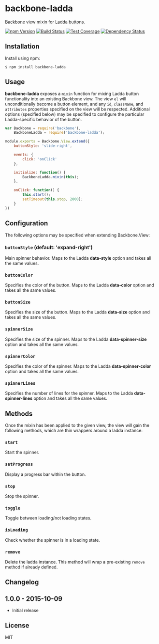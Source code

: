 # backbone-ladda

[Backbone][backbone] view mixin for [Ladda][ladda] buttons.

[![npm Version][npm-badge]][npm]
[![Build Status][build-badge]][build-status]
[![Test Coverage][coverage-badge]][coverage-result]
[![Dependency Status][dep-badge]][dep-status]

## Installation

Install using npm:

    $ npm install backbone-ladda

## Usage

__backbone-ladda__ exposes a `mixin` function for mixing Ladda button
functionality into an existing Backbone view. The view `el` will
unconditionally become a button element, and any `id`, `className`, and
`attributes` properties specified on the view will be respected. Additional
options (specified below) may be specified to configure the particular
Ladda-specific behavior of the button.

```js
var Backbone = require('backbone'),
    BackboneLadda = require('backbone-ladda');

module.exports = Backbone.View.extend({
    buttonStyle: 'slide-right',

    events: {
        click: 'onClick'
    },

    initialize: function() {
        BackboneLadda.mixin(this);
    },

    onClick: function() {
        this.start();
        setTimeout(this.stop, 2000);
    }
})
```

## Configuration

The following options may be specified when extending Backbone.View:

### `buttonStyle` (default: 'expand-right')

Main spinner behavior. Maps to the Ladda __data-style__ option and takes all
the same values.

### `buttonColor`

Specifies the color of the button. Maps to the Ladda __data-color__ option and
takes all the same values.

### `buttonSize`

Specifies the size of the button. Maps to the Ladda __data-size__ option and
takes all the same values.

### `spinnerSize`

Specifies the size of the spinner. Maps to the Ladda __data-spinner-size__
option and takes all the same values.

### `spinnerColor`

Specifies the color of the spinner. Maps to the Ladda __data-spinner-color__
option and takes all the same values.

### `spinnerLines`

Specifies the number of lines for the spinner. Maps to the Ladda
__data-spinner-lines__ option and takes all the same values.

## Methods

Once the mixin has been applied to the given view, the view will gain the
following methods, which are thin wrappers around a ladda instance:

### `start`

Start the spinner.

### `setProgress`

Display a progress bar within the button.

### `stop`

Stop the spinner.

### `toggle`

Toggle between loading/not loading states.

### `isLoading`

Check whether the spinner is in a loading state.

### `remove`

Delete the ladda instance. This method will wrap a pre-existing `remove` method
if already defined.

## Changelog

## 1.0.0 - 2015-10-09
- Initial release

## License

MIT

[build-badge]: https://img.shields.io/travis/jimf/backbone-ladda/master.svg
[build-status]: https://travis-ci.org/jimf/backbone-ladda
[npm-badge]: https://img.shields.io/npm/v/backbone-ladda.svg
[npm]: https://www.npmjs.org/package/backbone-ladda
[coverage-badge]: https://img.shields.io/coveralls/jimf/backbone-ladda.svg
[coverage-result]: https://coveralls.io/r/jimf/backbone-ladda
[dep-badge]: https://img.shields.io/david/jimf/backbone-ladda.svg
[dep-status]: https://david-dm.org/jimf/backbone-ladda
[backbone]: http://backbonejs.org/
[ladda]: http://lab.hakim.se/ladda/
